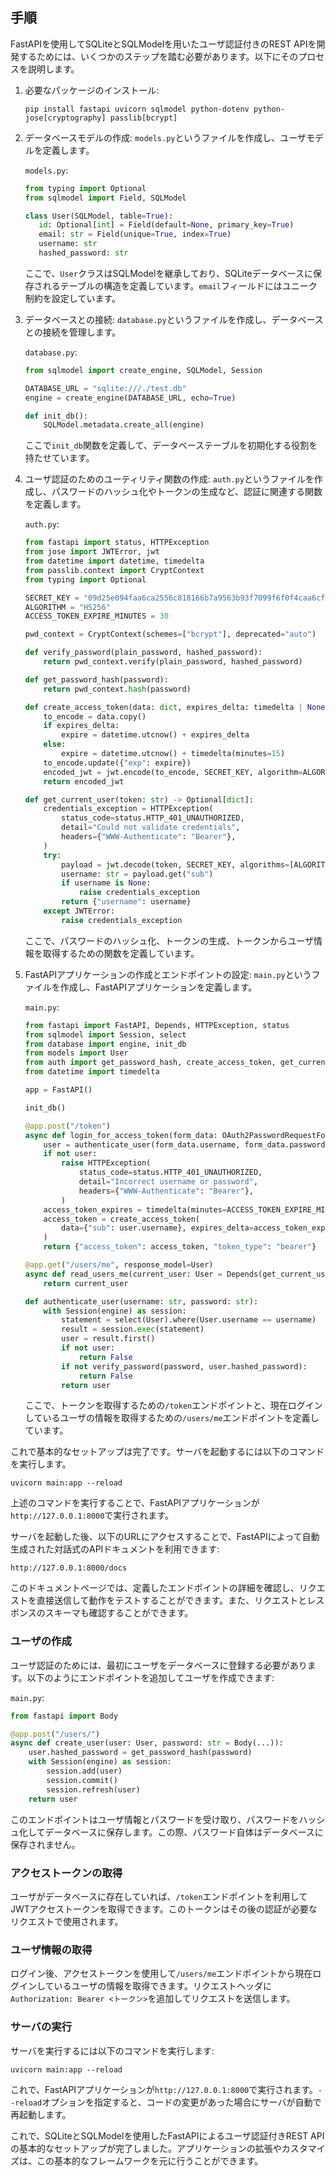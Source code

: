 ## 手順

FastAPIを使用してSQLiteとSQLModelを用いたユーザ認証付きのREST APIを開発するためには、いくつかのステップを踏む必要があります。以下にそのプロセスを説明します。

1. 必要なパッケージのインストール:
   ```
   pip install fastapi uvicorn sqlmodel python-dotenv python-jose[cryptography] passlib[bcrypt]
   ```

2. データベースモデルの作成:
   `models.py`というファイルを作成し、ユーザモデルを定義します。

   `models.py`:
   ```python
   from typing import Optional
   from sqlmodel import Field, SQLModel

   class User(SQLModel, table=True):
      id: Optional[int] = Field(default=None, primary_key=True)
      email: str = Field(unique=True, index=True)
      username: str
      hashed_password: str
   ```

   ここで、`User`クラスはSQLModelを継承しており、SQLiteデータベースに保存されるテーブルの構造を定義しています。`email`フィールドにはユニーク制約を設定しています。

3. データベースとの接続:
   `database.py`というファイルを作成し、データベースとの接続を管理します。

   `database.py`:
   ```python
   from sqlmodel import create_engine, SQLModel, Session

   DATABASE_URL = "sqlite:///./test.db"
   engine = create_engine(DATABASE_URL, echo=True)

   def init_db():
       SQLModel.metadata.create_all(engine)
   ```

   ここで`init_db`関数を定義して、データベーステーブルを初期化する役割を持たせています。

4. ユーザ認証のためのユーティリティ関数の作成:
   `auth.py`というファイルを作成し、パスワードのハッシュ化やトークンの生成など、認証に関連する関数を定義します。

   `auth.py`:
   ```python
   from fastapi import status, HTTPException
   from jose import JWTError, jwt
   from datetime import datetime, timedelta
   from passlib.context import CryptContext
   from typing import Optional

   SECRET_KEY = "09d25e094faa6ca2556c818166b7a9563b93f7099f6f0f4caa6cf63b88e8d3e7"
   ALGORITHM = "HS256"
   ACCESS_TOKEN_EXPIRE_MINUTES = 30

   pwd_context = CryptContext(schemes=["bcrypt"], deprecated="auto")

   def verify_password(plain_password, hashed_password):
       return pwd_context.verify(plain_password, hashed_password)

   def get_password_hash(password):
       return pwd_context.hash(password)

   def create_access_token(data: dict, expires_delta: timedelta | None = None):
       to_encode = data.copy()
       if expires_delta:
           expire = datetime.utcnow() + expires_delta
       else:
           expire = datetime.utcnow() + timedelta(minutes=15)
       to_encode.update({"exp": expire})
       encoded_jwt = jwt.encode(to_encode, SECRET_KEY, algorithm=ALGORITHM)
       return encoded_jwt

   def get_current_user(token: str) -> Optional[dict]:
       credentials_exception = HTTPException(
           status_code=status.HTTP_401_UNAUTHORIZED,
           detail="Could not validate credentials",
           headers={"WWW-Authenticate": "Bearer"},
       )
       try:
           payload = jwt.decode(token, SECRET_KEY, algorithms=[ALGORITHM])
           username: str = payload.get("sub")
           if username is None:
               raise credentials_exception
           return {"username": username}
       except JWTError:
           raise credentials_exception
   ```

   ここで、パスワードのハッシュ化、トークンの生成、トークンからユーザ情報を取得するための関数を定義しています。

5. FastAPIアプリケーションの作成とエンドポイントの設定:
   `main.py`というファイルを作成し、FastAPIアプリケーションを定義します。

   `main.py`:
   ```python
   from fastapi import FastAPI, Depends, HTTPException, status
   from sqlmodel import Session, select
   from database import engine, init_db
   from models import User
   from auth import get_password_hash, create_access_token, get_current_user
   from datetime import timedelta

   app = FastAPI()

   init_db()

   @app.post("/token")
   async def login_for_access_token(form_data: OAuth2PasswordRequestForm = Depends()):
       user = authenticate_user(form_data.username, form_data.password)
       if not user:
           raise HTTPException(
               status_code=status.HTTP_401_UNAUTHORIZED,
               detail="Incorrect username or password",
               headers={"WWW-Authenticate": "Bearer"},
           )
       access_token_expires = timedelta(minutes=ACCESS_TOKEN_EXPIRE_MINUTES)
       access_token = create_access_token(
           data={"sub": user.username}, expires_delta=access_token_expires
       )
       return {"access_token": access_token, "token_type": "bearer"}

   @app.get("/users/me", response_model=User)
   async def read_users_me(current_user: User = Depends(get_current_user)):
       return current_user

   def authenticate_user(username: str, password: str):
       with Session(engine) as session:
           statement = select(User).where(User.username == username)
           result = session.exec(statement)
           user = result.first()
           if not user:
               return False
           if not verify_password(password, user.hashed_password):
               return False
           return user
   ```

   ここで、トークンを取得するための`/token`エンドポイントと、現在ログインしているユーザの情報を取得するための`/users/me`エンドポイントを定義しています。

これで基本的なセットアップは完了です。サーバを起動するには以下のコマンドを実行します。

```
uvicorn main:app --reload
```

上述のコマンドを実行することで、FastAPIアプリケーションが`http://127.0.0.1:8000`で実行されます。

サーバを起動した後、以下のURLにアクセスすることで、FastAPIによって自動生成された対話式のAPIドキュメントを利用できます:

```
http://127.0.0.1:8000/docs
```

このドキュメントページでは、定義したエンドポイントの詳細を確認し、リクエストを直接送信して動作をテストすることができます。また、リクエストとレスポンスのスキーマも確認することができます。

### ユーザの作成
ユーザ認証のためには、最初にユーザをデータベースに登録する必要があります。以下のようにエンドポイントを追加してユーザを作成できます:

`main.py`:
```python
from fastapi import Body

@app.post("/users/")
async def create_user(user: User, password: str = Body(...)):
    user.hashed_password = get_password_hash(password)
    with Session(engine) as session:
        session.add(user)
        session.commit()
        session.refresh(user)
    return user
```

このエンドポイントはユーザ情報とパスワードを受け取り、パスワードをハッシュ化してデータベースに保存します。この際、パスワード自体はデータベースに保存されません。

### アクセストークンの取得
ユーザがデータベースに存在していれば、`/token`エンドポイントを利用してJWTアクセストークンを取得できます。このトークンはその後の認証が必要なリクエストで使用されます。

### ユーザ情報の取得
ログイン後、アクセストークンを使用して`/users/me`エンドポイントから現在ログインしているユーザの情報を取得できます。リクエストヘッダに`Authorization: Bearer <トークン>`を追加してリクエストを送信します。

### サーバの実行
サーバを実行するには以下のコマンドを実行します:

```
uvicorn main:app --reload
```

これで、FastAPIアプリケーションが`http://127.0.0.1:8000`で実行されます。`--reload`オプションを指定すると、コードの変更があった場合にサーバが自動で再起動します。

これで、SQLiteとSQLModelを使用したFastAPIによるユーザ認証付きREST APIの基本的なセットアップが完了しました。アプリケーションの拡張やカスタマイズは、この基本的なフレームワークを元に行うことができます。
